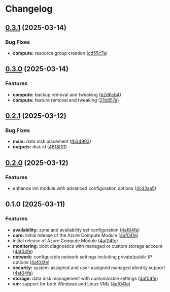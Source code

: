 # Changelog

## [0.3.1](https://github.com/bergsv/tf-az-module-compute/compare/v0.3.0...v0.3.1) (2025-03-14)


### Bug Fixes

* **compute:** resource group creation ([cd55c7a](https://github.com/bergsv/tf-az-module-compute/commit/cd55c7af8c144cb3bdebc69bbb22849ff92a7ea1))

## [0.3.0](https://github.com/bergsv/tf-az-module-compute/compare/v0.2.1...v0.3.0) (2025-03-14)


### Features

* **compute:** backup removal and tweaking ([b2d6cb4](https://github.com/bergsv/tf-az-module-compute/commit/b2d6cb451464de5d0c6fb66b9eeb552031205296))
* **compute:** feature removal and tweaking ([21b857a](https://github.com/bergsv/tf-az-module-compute/commit/21b857a2647accd7a2794f56aeb9546da2a65645))

## [0.2.1](https://github.com/bergsv/tf-az-module-compute/compare/v0.2.0...v0.2.1) (2025-03-12)


### Bug Fixes

* **main:** data disk placement ([fb34903](https://github.com/bergsv/tf-az-module-compute/commit/fb34903dfdf1614829d1c0f1520ed186a40a08eb))
* **outputs:** disk id ([4618f01](https://github.com/bergsv/tf-az-module-compute/commit/4618f01cf1e1c2b076651c9939389250cd359cc8))

## [0.2.0](https://github.com/bergsv/tf-az-module-compute/compare/v0.1.0...v0.2.0) (2025-03-12)


### Features

* enhance vm module with advanced configuration options ([4cd3aa5](https://github.com/bergsv/tf-az-module-compute/commit/4cd3aa583d28d86b99029fb84feae997b00fd56b))

## 0.1.0 (2025-03-11)


### Features

* **availability:** zone and availability set configuration ([4af04fe](https://github.com/bergsv/tf-az-module-compute/commit/4af04febccfde4c17c277418ada5f3b090affe7e))
* **core:** initial release of the Azure Compute Module ([4af04fe](https://github.com/bergsv/tf-az-module-compute/commit/4af04febccfde4c17c277418ada5f3b090affe7e))
* initial release of Azure Compute Module ([4af04fe](https://github.com/bergsv/tf-az-module-compute/commit/4af04febccfde4c17c277418ada5f3b090affe7e))
* **monitoring:** boot diagnostics with managed or custom storage account ([4af04fe](https://github.com/bergsv/tf-az-module-compute/commit/4af04febccfde4c17c277418ada5f3b090affe7e))
* **network:** configurable network settings including private/public IP options ([4af04fe](https://github.com/bergsv/tf-az-module-compute/commit/4af04febccfde4c17c277418ada5f3b090affe7e))
* **security:** system-assigned and user-assigned managed identity support ([4af04fe](https://github.com/bergsv/tf-az-module-compute/commit/4af04febccfde4c17c277418ada5f3b090affe7e))
* **storage:** data disk management with customizable settings ([4af04fe](https://github.com/bergsv/tf-az-module-compute/commit/4af04febccfde4c17c277418ada5f3b090affe7e))
* **vm:** support for both Windows and Linux VMs ([4af04fe](https://github.com/bergsv/tf-az-module-compute/commit/4af04febccfde4c17c277418ada5f3b090affe7e))
